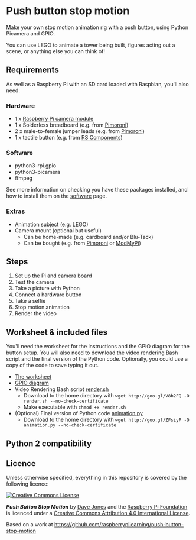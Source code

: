 # Push button stop motion

Make your own stop motion animation rig with a push button, using Python Picamera and GPIO.

You can use LEGO to animate a tower being built, figures acting out a scene, or anything else you can think of!

## Requirements

As well as a Raspberry Pi with an SD card loaded with Raspbian, you'll also need:

### Hardware

- 1 x [Raspberry Pi camera module](http://www.raspberrypi.org/product/camera-module/)
- 1 x Solderless breadboard (e.g. from [Pimoroni](http://shop.pimoroni.com/products/colourful-mini-breadboard))
- 2 x male-to-female jumper leads (e.g. from [Pimoroni](http://shop.pimoroni.com/products/jumper-jerky))
- 1 x tactile button (e.g. from [RS Components](http://uk.rs-online.com/web/p/tactile-switches/7182443/))

### Software

- python3-rpi.gpio
- python3-picamera
- ffmpeg

See more information on checking you have these packages installed, and how to install them on the [software](software.md) page.

### Extras

- Animation subject (e.g. LEGO)
- Camera mount (optional but useful)
    - Can be home-made (e.g. cardboard and/or Blu-Tack)
    - Can be bought (e.g. from [Pimoroni](http://shop.pimoroni.com/products/raspberry-pi-camera-mount) or [ModMyPi](https://www.modmypi.com/flexible-camera-mount))

## Steps

1. Set up the Pi and camera board
1. Test the camera
1. Take a picture with Python
1. Connect a hardware button
1. Take a selfie
1. Stop motion animation
1. Render the video

## Worksheet & included files

You'll need the worksheet for the instructions and the GPIO diagram for the button setup. You will also need to download the video rendering Bash script and the final version of the Python code. Optionally, you could use a copy of the code to save typing it out.

- [The worksheet](worksheet.md)
- [GPIO diagram](images/picamera-gpio-setup.png)
- Video Rendering Bash script [render.sh](code/render.sh)
    - Download to the home directory with `wget http://goo.gl/V8b2FQ -O render.sh --no-check-certificate`
    - Make executable with `chmod +x render.sh`
- (Optional) Final version of Python code [animation.py](code/animation.py)
    - Download to the home directory with `wget http://goo.gl/ZFsiyP -O animation.py --no-check-certificate`

## Python 2 compatibility



## Licence

Unless otherwise specified, everything in this repository is covered by the following licence:

[![Creative Commons License](http://i.creativecommons.org/l/by-sa/4.0/88x31.png)](http://creativecommons.org/licenses/by-sa/4.0/)

***Push Button Stop Motion*** by [Dave Jones](https://github.com/waveform80) and the [Raspberry Pi Foundation](http://www.raspberrypi.org) is licenced under a [Creative Commons Attribution 4.0 International License](http://creativecommons.org/licenses/by-sa/4.0/).

Based on a work at https://github.com/raspberrypilearning/push-button-stop-motion
